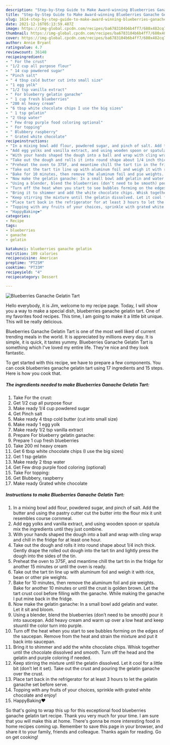 ```yaml
---
description: "Step-by-Step Guide to Make Award-winning Blueberries Ganache Gelatin Tart"
title: "Step-by-Step Guide to Make Award-winning Blueberries Ganache Gelatin Tart"
slug: 1614-step-by-step-guide-to-make-award-winning-blueberries-ganache-gelatin-tart
date: 2021-12-16T05:13:59.487Z
image: https://img-global.cpcdn.com/recipes/ba6783104b6b4ff7/680x482cq70/blueberries-ganache-gelatin-tart-recipe-main-photo.jpg
thumbnail: https://img-global.cpcdn.com/recipes/ba6783104b6b4ff7/680x482cq70/blueberries-ganache-gelatin-tart-recipe-main-photo.jpg
cover: https://img-global.cpcdn.com/recipes/ba6783104b6b4ff7/680x482cq70/blueberries-ganache-gelatin-tart-recipe-main-photo.jpg
author: Annie Bryant
ratingvalue: 4.7
reviewcount: 36148
recipeingredient:
- " For the crust"
- "1/2 cup all purpose flour"
- " 14 cup powdered sugar"
- "Pinch salt"
- " 4 tbsp cold butter cut into small size"
- "1 egg yolk"
- "1/2 tsp vanilla extract"
- " For blueberry gelatin ganache"
- " 1 cup fresh blueberries"
- "200 ml heavy cream"
- "6 tbsp white chocolate chips I use the big sizes"
- " 1 tsp gelatin"
- "2 tbsp water"
- " Few drop purple food coloring optional"
- " For topping"
- " Blubbery raspberry"
- " Grated white chocolate"
recipeinstructions:
- "In a mixing bowl add flour, powdered sugar, and pinch of salt. Add the butter and using the pastry cutter cut the butter into the flour mix it unit resembles course cornmeal."
- "Add egg yolks and vanilla extract, and using wooden spoon or spatula mix the ingredients until they just combine."
- "With your hands shaped the dough into a ball and wrap with cling wrap and chill in the fridge for at least one hour."
- "Take out the dough and rolls it into round shape about 1/4 inch thick. Gently drape the rolled out dough into the tart tin and lightly press the dough into the sides of the tin."
- "Preheat the oven to 375F, and meantime chill the tart tin in the fridge for another 15 minutes or until the oven is ready."
- "Take out the tart tin line up with aluminum foil and weigh it with rice, bean or other pie weights."
- "Bake for 10 minutes, then remove the aluminum foil and pie weights. Bake for another 10 minutes or until the crust is golden brown. Let the tart crust cool before filling with the ganache. While making the ganache I put mine back in the fridge."
- "Now make the gelatin ganache: In a small bowl add gelatin and water. Let it sit and bloom."
- "Using a blender, blend the blueberries (don’t need to be smooth) pour it into saucepan. Add heavy cream and warm up over a low heat and keep stuuntil the color turn into purple."
- "Turn off the heat when you start to see bubbles forming on the edges of the saucepan. Remove from the heat and strain the mixture and put it back into saucepan."
- "Bring it to shimmer and add the white chocolate chips. Whisk together until the chocolate dissolved and smooth. Turn off the head and the gelatin and purple coloring if needed."
- "Keep stirring the mixture until the gelatin dissolved. Let it cool for a little bit (don’t let it set). Take out the crust and pouring the gelatin ganache over the crust."
- "Place tart back in the refrigerator for at least 3 hours to let the gelatin ganache set before serve."
- "Topping with any fruits of your choices, sprinkle with grated white chocolate and enjoy!"
- "HappyBaking❤️"
categories:
- Recipe
tags:
- blueberries
- ganache
- gelatin

katakunci: blueberries ganache gelatin 
nutrition: 109 calories
recipecuisine: American
preptime: "PT25M"
cooktime: "PT33M"
recipeyield: "4"
recipecategory: Dessert

---
```



![Blueberries Ganache Gelatin Tart](https://img-global.cpcdn.com/recipes/ba6783104b6b4ff7/680x482cq70/blueberries-ganache-gelatin-tart-recipe-main-photo.jpg)

Hello everybody, it is Jim, welcome to my recipe page. Today, I will show you a way to make a special dish, blueberries ganache gelatin tart. One of my favorites food recipes. This time, I am going to make it a little bit unique. This will be really delicious.

Blueberries Ganache Gelatin Tart is one of the most well liked of current trending meals in the world. It is appreciated by millions every day. It is simple, it is quick, it tastes yummy. Blueberries Ganache Gelatin Tart is something which I've loved my entire life. They're nice and they look fantastic.




To get started with this recipe, we have to prepare a few components. You can cook blueberries ganache gelatin tart using 17 ingredients and 15 steps. Here is how you cook that.

<!--inarticleads1-->

##### The ingredients needed to make Blueberries Ganache Gelatin Tart:

1. Take  For the crust:
1. Get 1/2 cup all purpose flour
1. Make ready  1/4 cup powdered sugar
1. Get Pinch salt
1. Make ready  4 tbsp cold butter (cut into small size)
1. Make ready 1 egg yolk
1. Make ready 1/2 tsp vanilla extract
1. Prepare  For blueberry gelatin ganache:
1. Prepare  1 cup fresh blueberries
1. Take 200 ml heavy cream
1. Get 6 tbsp white chocolate chips (I use the big sizes)
1. Get  1 tsp gelatin
1. Make ready 2 tbsp water
1. Get  Few drop purple food coloring (optional)
1. Take  For topping:
1. Get  Blubbery, raspberry
1. Make ready  Grated white chocolate




<!--inarticleads2-->

##### Instructions to make Blueberries Ganache Gelatin Tart:

1. In a mixing bowl add flour, powdered sugar, and pinch of salt. Add the butter and using the pastry cutter cut the butter into the flour mix it unit resembles course cornmeal.
1. Add egg yolks and vanilla extract, and using wooden spoon or spatula mix the ingredients until they just combine.
1. With your hands shaped the dough into a ball and wrap with cling wrap and chill in the fridge for at least one hour.
1. Take out the dough and rolls it into round shape about 1/4 inch thick. Gently drape the rolled out dough into the tart tin and lightly press the dough into the sides of the tin.
1. Preheat the oven to 375F, and meantime chill the tart tin in the fridge for another 15 minutes or until the oven is ready.
1. Take out the tart tin line up with aluminum foil and weigh it with rice, bean or other pie weights.
1. Bake for 10 minutes, then remove the aluminum foil and pie weights. Bake for another 10 minutes or until the crust is golden brown. Let the tart crust cool before filling with the ganache. While making the ganache I put mine back in the fridge.
1. Now make the gelatin ganache: In a small bowl add gelatin and water. Let it sit and bloom.
1. Using a blender, blend the blueberries (don’t need to be smooth) pour it into saucepan. Add heavy cream and warm up over a low heat and keep stuuntil the color turn into purple.
1. Turn off the heat when you start to see bubbles forming on the edges of the saucepan. Remove from the heat and strain the mixture and put it back into saucepan.
1. Bring it to shimmer and add the white chocolate chips. Whisk together until the chocolate dissolved and smooth. Turn off the head and the gelatin and purple coloring if needed.
1. Keep stirring the mixture until the gelatin dissolved. Let it cool for a little bit (don’t let it set). Take out the crust and pouring the gelatin ganache over the crust.
1. Place tart back in the refrigerator for at least 3 hours to let the gelatin ganache set before serve.
1. Topping with any fruits of your choices, sprinkle with grated white chocolate and enjoy!
1. HappyBaking❤️




So that's going to wrap this up for this exceptional food blueberries ganache gelatin tart recipe. Thank you very much for your time. I am sure that you will make this at home. There's gonna be more interesting food in home recipes coming up. Remember to save this page in your browser, and share it to your family, friends and colleague. Thanks again for reading. Go on get cooking!
